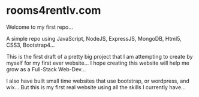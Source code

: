 # rooms4rentlv.com

Welcome to my first repo... 

A simple repo using JavaScript, NodeJS, ExpressJS, MongoDB, Html5, CSS3, Bootstrap4... 

This is the first draft of a pretty big project that I am attempting to create by myself for my first ever website...
I hope creating this website will help me grow as a Full-Stack Web-Dev...

I also have built small time websites that use bootstrap, or wordpress, and wix... But this is my first real website using all the skills I currently have... 
